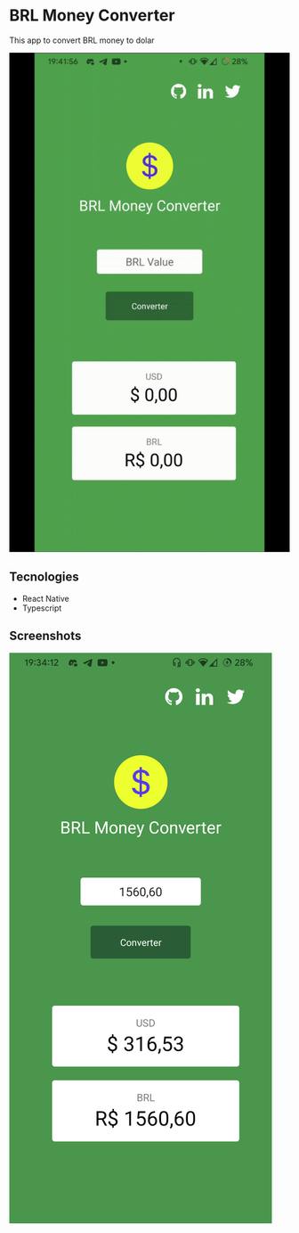 # BRL Money Converter

This app to convert BRL money to dolar

![Apresentation GIF](assets/videos/brl-money-converter-apresentation.gif)

## Tecnologies
- React Native
- Typescript

## Screenshots

<img src="assets/screenshots/brl-money-converter-screenshot.png">
